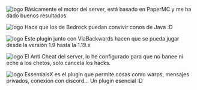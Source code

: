 ![logo](https://cdn.discordapp.com/attachments/1004710917759586406/1009531309711962203/PurpurMC.png)
Básicamente el motor del server, está basado en PaperMC y me ha dado buenos resultados.

![logo](https://cdn.discordapp.com/attachments/1004710917759586406/1009533880040173578/GeyserMCbanner.png)
Hace que los de Bedrock puedan convivir conos de Java :D

![logo](https://cdn.discordapp.com/attachments/1004710917759586406/1009535706919620669/ViaVersionBanner.png)
Este plugin junto con ViaBackwards hacen que se pueda jugar desde la versión 1.9 hasta la 1.19.x

![logo](https://cdn.discordapp.com/attachments/1004710917759586406/1009531283510140989/Matrixbanner.png)
El Anti Cheat del server, lo he configurado para que no banee ni eche a los chetos, solo cancela los hacks.

![logo](https://cdn.discordapp.com/attachments/1004710917759586406/1009536516701294682/EssentialsXBanner.png)
EssentialsX es el plugin que permite cosas como warps, mensajes privados, conexión con discord...
Un plugin esencial :D
